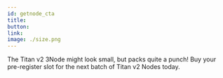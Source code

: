 ```yaml
---
id: getnode_cta
title:
button: 
link: 
image: ./size.png
---
```


The Titan v2 3Node might look small, but packs quite a punch! Buy your pre-register slot for the next batch of Titan v2 Nodes today.
